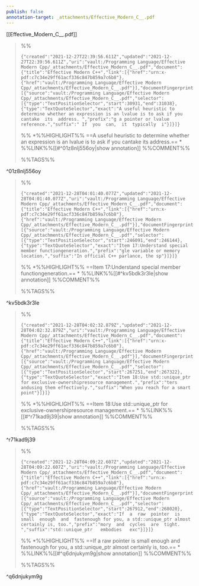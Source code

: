 ```yaml
---
publish: false
annotation-target: _attachments/Effective_Modern_C__.pdf
---
```


[[Effective_Modern_C__.pdf]]

>%%
>```annotation-json
>{"created":"2021-12-27T22:39:56.611Z","updated":"2021-12-27T22:39:56.611Z","uri":"vault:/Programming Language/Effective Modern Cpp/_attachments/Effective_Modern_C__.pdf","document":{"title":"Effective Modern C++","link":[{"href":"urn:x-pdf:c7c34e29ff61acf336c847b859a7c6b8"},{"href":"vault:/Programming Language/Effective Modern Cpp/_attachments/Effective_Modern_C__.pdf"}],"documentFingerprint":"c7c34e29ff61acf336c847b859a7c6b8"},"target":[{"source":"vault:/Programming Language/Effective Modern Cpp/_attachments/Effective_Modern_C__.pdf","selector":[{"type":"TextPositionSelector","start":30931,"end":31038},{"type":"TextQuoteSelector","exact":"A useful heuristic to determine whether an expression is an lvalue is to ask if you cantake  its  address. ","prefix":"g a pointer or lvalue reference.","suffix":" If  you  can,  it  typically  i"}]}]}
>```
>%%
>*%%HIGHLIGHT%% ==A useful heuristic to determine whether an expression is an lvalue is to ask if you cantake  its  address.== *
>%%LINK%%[[#^01z8nlj556oy|show annotation]]
>%%COMMENT%%
>
>%%TAGS%%
>
^01z8nlj556oy


>%%
>```annotation-json
>{"created":"2021-12-28T04:01:40.077Z","updated":"2021-12-28T04:01:40.077Z","uri":"vault:/Programming Language/Effective Modern Cpp/_attachments/Effective_Modern_C__.pdf","document":{"title":"Effective Modern C++","link":[{"href":"urn:x-pdf:c7c34e29ff61acf336c847b859a7c6b8"},{"href":"vault:/Programming Language/Effective Modern Cpp/_attachments/Effective_Modern_C__.pdf"}],"documentFingerprint":"c7c34e29ff61acf336c847b859a7c6b8"},"target":[{"source":"vault:/Programming Language/Effective Modern Cpp/_attachments/Effective_Modern_C__.pdf","selector":[{"type":"TextPositionSelector","start":246091,"end":246144},{"type":"TextQuoteSelector","exact":"Item 17:Understand special member functiongeneration.","prefix":"gle variable or memory location.","suffix":"In official C++ parlance, the sp"}]}]}
>```
>%%
>*%%HIGHLIGHT%% ==Item 17:Understand special member functiongeneration.== *
>%%LINK%%[[#^kv5bdk3r3le|show annotation]]
>%%COMMENT%%
>
>%%TAGS%%
>
^kv5bdk3r3le


>%%
>```annotation-json
>{"created":"2021-12-28T04:02:32.879Z","updated":"2021-12-28T04:02:32.879Z","uri":"vault:/Programming Language/Effective Modern Cpp/_attachments/Effective_Modern_C__.pdf","document":{"title":"Effective Modern C++","link":[{"href":"urn:x-pdf:c7c34e29ff61acf336c847b859a7c6b8"},{"href":"vault:/Programming Language/Effective Modern Cpp/_attachments/Effective_Modern_C__.pdf"}],"documentFingerprint":"c7c34e29ff61acf336c847b859a7c6b8"},"target":[{"source":"vault:/Programming Language/Effective Modern Cpp/_attachments/Effective_Modern_C__.pdf","selector":[{"type":"TextPositionSelector","start":267251,"end":267322},{"type":"TextQuoteSelector","exact":"Item 18:Use std::unique_ptr for exclusive-ownershipresource management.","prefix":"ters  andusing them effectively.","suffix":"When you reach for a smart point"}]}]}
>```
>%%
>*%%HIGHLIGHT%% ==Item 18:Use std::unique_ptr for exclusive-ownershipresource management.== *
>%%LINK%%[[#^r71kad9j39|show annotation]]
>%%COMMENT%%
>
>%%TAGS%%
>
^r71kad9j39



>%%
>```annotation-json
>{"created":"2021-12-28T04:09:22.607Z","updated":"2021-12-28T04:09:22.607Z","uri":"vault:/Programming Language/Effective Modern Cpp/_attachments/Effective_Modern_C__.pdf","document":{"title":"Effective Modern C++","link":[{"href":"urn:x-pdf:c7c34e29ff61acf336c847b859a7c6b8"},{"href":"vault:/Programming Language/Effective Modern Cpp/_attachments/Effective_Modern_C__.pdf"}],"documentFingerprint":"c7c34e29ff61acf336c847b859a7c6b8"},"target":[{"source":"vault:/Programming Language/Effective Modern Cpp/_attachments/Effective_Modern_C__.pdf","selector":[{"type":"TextPositionSelector","start":267912,"end":268020},{"type":"TextQuoteSelector","exact":"If  a  raw  pointer  is  small  enough  and  fastenough for you, a std::unique_ptr almost certainly is, too.","prefix":"mory  and  cycles  are  tight.  ","suffix":"std::unique_ptr   embodies   exc"}]}]}
>```
>%%
>*%%HIGHLIGHT%% ==If  a  raw  pointer  is  small  enough  and  fastenough for you, a std::unique_ptr almost certainly is, too.== *
>%%LINK%%[[#^q6dnjukym9g|show annotation]]
>%%COMMENT%%
>
>%%TAGS%%
>
^q6dnjukym9g
